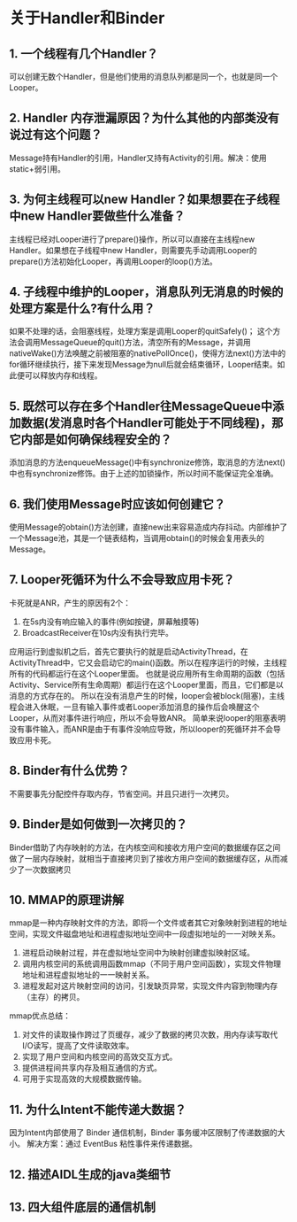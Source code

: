 # 关于Handler和Binder

## 1. 一个线程有几个Handler？

可以创建无数个Handler，但是他们使用的消息队列都是同一个，也就是同一个Looper。

## 2. Handler 内存泄漏原因？为什么其他的内部类没有说过有这个问题？

Message持有Handler的引用，Handler又持有Activity的引用。解决：使用static+弱引用。

## 3. 为何主线程可以new Handler？如果想要在子线程中new Handler要做些什么准备？

主线程已经对Looper进行了prepare()操作，所以可以直接在主线程new Handler。如果想在子线程中new Handler，则需要先手动调用Looper的prepare()方法初始化Looper，再调用Looper的loop()方法。

## 4. 子线程中维护的Looper，消息队列无消息的时候的处理方案是什么?有什么用？

如果不处理的话，会阻塞线程，处理方案是调用Looper的quitSafely()；
这个方法会调用MessageQueue的quit()方法，清空所有的Message，并调用nativeWake()方法唤醒之前被阻塞的nativePollOnce()，使得方法next()方法中的for循环继续执行，接下来发现Message为null后就会结束循环，Looper结束。如此便可以释放内存和线程。

## 5. 既然可以存在多个Handler往MessageQueue中添加数据(发消息时各个Handler可能处于不同线程)，那它内部是如何确保线程安全的？

添加消息的方法enqueueMessage()中有synchronize修饰，取消息的方法next()中也有synchronize修饰。由于上述的加锁操作，所以时间不能保证完全准确。

## 6. 我们使用Message时应该如何创建它？

使用Message的obtain()方法创建，直接new出来容易造成内存抖动。内部维护了一个Message池，其是一个链表结构，当调用obtain()的时候会复用表头的Message。

## 7. Looper死循环为什么不会导致应用卡死？

卡死就是ANR，产生的原因有2个：

1. 在5s内没有响应输入的事件(例如按键，屏幕触摸等)
2. BroadcastReceiver在10s内没有执行完毕。

应用运行到虚拟机之后，首先它要执行的就是启动ActivityThread，在ActivityThread中，它又会启动它的main()函数。所以在程序运行的时候，主线程所有的代码都运行在这个Looper里面。
也就是说应用所有生命周期的函数（包括Activity、Service所有生命周期）都运行在这个Looper里面，而且，它们都是以消息的方式存在的。
所以在没有消息产生的时候，looper会被block(阻塞)，主线程会进入休眠，一旦有输入事件或者Looper添加消息的操作后会唤醒这个Looper，从而对事件进行响应，所以不会导致ANR。
简单来说looper的阻塞表明没有事件输入，而ANR是由于有事件没响应导致，所以looper的死循环并不会导致应用卡死。

## 8. Binder有什么优势？

不需要事先分配控件存取内存，节省空间。并且只进行一次拷贝。

## 9. Binder是如何做到一次拷贝的？

Binder借助了内存映射的方法，在内核空间和接收方用户空间的数据缓存区之间做了一层内存映射，就相当于直接拷贝到了接收方用户空间的数据缓存区，从而减少了一次数据拷贝

## 10. MMAP的原理讲解

mmap是一种内存映射文件的方法，即将一个文件或者其它对象映射到进程的地址空间，实现文件磁盘地址和进程虚拟地址空间中一段虚拟地址的一一对映关系。

1. 进程启动映射过程，并在虚拟地址空间中为映射创建虚拟映射区域。
2. 调用内核空间的系统调用函数mmap（不同于用户空间函数），实现文件物理地址和进程虚拟地址的一一映射关系。
3. 进程发起对这片映射空间的访问，引发缺页异常，实现文件内容到物理内存（主存）的拷贝。

mmap优点总结：

1. 对文件的读取操作跨过了页缓存，减少了数据的拷贝次数，用内存读写取代I/O读写，提高了文件读取效率。
2. 实现了用户空间和内核空间的高效交互方式。
3. 提供进程间共享内存及相互通信的方式。
4. 可用于实现高效的大规模数据传输。

## 11. 为什么Intent不能传递大数据？

因为Intent内部使用了 Binder 通信机制，Binder 事务缓冲区限制了传递数据的大小。
解决方案：通过 EventBus 粘性事件来传递数据。

## 12. 描述AIDL生成的java类细节

## 13. 四大组件底层的通信机制
